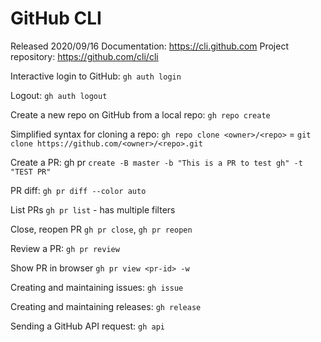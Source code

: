 # GitHub CLI
Released 2020/09/16
Documentation: https://cli.github.com
Project repository: https://github.com/cli/cli

Interactive login to GitHub: `gh auth login`

Logout: `gh auth logout`

Create a new repo on GitHub from a local repo: `gh repo create`

Simplified syntax for cloning a repo: `gh repo clone <owner>/<repo>` = `git clone https://github.com/<owner>/<repo>.git`

Create a PR: gh pr `create -B master -b "This is a PR to test gh" -t "TEST PR"`

PR diff: `gh pr diff --color auto`

List PRs `gh pr list` - has multiple filters

Close, reopen PR `gh pr close`, `gh pr reopen`

Review a PR: `gh pr review`

Show PR in browser `gh pr view <pr-id> -w`

Creating and maintaining issues: `gh issue`

Creating and maintaining releases: `gh release`

Sending a GitHub API request: `gh api`



